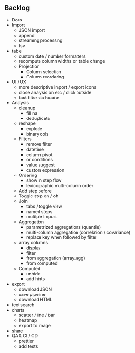 ## Backlog

- Docs
- Import
  - JSON import
  - append
  - streaming processing
  - tsv
- table
  - custom date / number formatters
  - recompute column widths on table change
  - Projection
    - Column selection
    - Column reordering
- UI / UX
  - more descriptive import / export icons
  - close analysis on esc / click outside
  - fast filter via header
- Analysis
  - cleanup
    - fill na
    - deduplicate
  - reshape
    - explode
    - binary cols
  - Filters
    - remove filter
    - datetime
    - column pivot
    - or conditions
    - value suggest
    - custom expression
  - Ordering
    - show in step flow
    - lexicographic multi-column order
  - Add step before
  - Toggle step on / off
  - Join
    - tabs / toggle view
    - named steps
    - multiple import
  - Aggregation
    - parametrized aggregations (quantile)
    - multi-column aggregation (correlation / covariance)
    - replace key when followed by filter
  - array columns
    - display
    - filter
    - from aggregation (array_agg)
    - from computed
  - Computed
    - unhide
    - add hints
- export
  - download JSON
  - save pipeline
  - download HTML
- text search
- charts
  - scatter / line / bar
  - heatmap
  - export to image
- share
- QA & CI / CD
  - prettier
  - add tests
